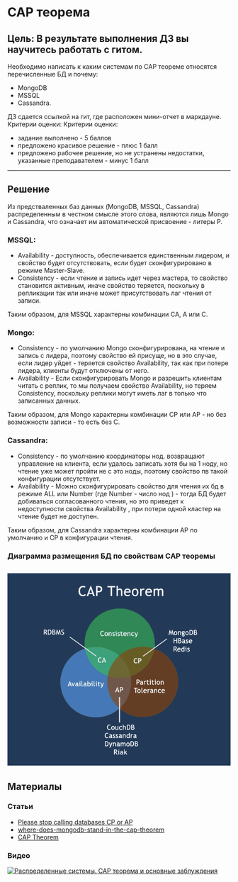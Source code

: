 # CAP теорема

## Цель: В результате выполнения ДЗ вы научитесь работать с гитом.

Необходимо написать к каким системам по CAP теореме относятся перечисленные БД и почему:
* MongoDB
* MSSQL
* Cassandra.

ДЗ сдается ссылкой на гит, где расположен мини-отчет в маркдауне.
Критерии оценки: Критерии оценки:

* задание выполнено - 5 баллов
* предложено красивое решение - плюс 1 балл
* предложено рабочее решение, но не устранены недостатки, указанные преподавателем - минус 1 балл

---


## Решение
Из предстваленных  баз данных (MongoDB, MSSQL,  Cassandra)  распределенным в честном смысле этого слова, являются лишь Mongo и Cassandra, что означает им автоматической присвоение - литеры P.

### **MSSQL:**

* Availability - доступность, обеспечивается единственным лидером, и свойство будет отсутствовать, если будет сконфигурировано в режиме Master-Slave.
* Consistency - если чтение и запись идет через мастера, то свойство становится активным, иначе свойство теряется, поскольку в репликации так или иначе может присутствовать лаг чтения от записи.

Таким образом, для MSSQL характерны комбинации CA, A или C.

### **Mongo:**

* Consistency - по умолчанию Mongo сконфигурирована, на чтение и запись с лидера, поэтому свойство ей присуще, но в это случае, если лидер уйдет - теряется свойство Availability, так как при потере лидера, клиенты будут отключены от него.
* Availability - Если сконфигурировать Mongo и разрешить клиентам читать с реплик, то мы получаем свойство Availability, но теряем Consistency, поскольку реплики  могут иметь  лаг в только что записанных данных.

Таким образом, для Mongo характерны комбинации CP или AP - но без возможности записи - то есть без C.

### **Cassandra:**

* Consistency - по умолчанию координаторы нод. возвращают управление на клиента, если удалось записать хотя бы на 1 ноду, но  чтение уже может пройти не с это ноды, поэтому свойство пв такой конфигурации отсутствует.
* Availability - Можно сконфигурировать свойство для чтения их бд в режиме ALL или  Number (где Number - число нод ) - тогда БД будет добиваться согласованного чтения, но это приведет к недоступности свойства   Availability , при потери одной  кластер на чтение будет не доступен.

Таким образом, для Cassandra характерны комбинации AP по умолчанию и CP  в конфигурации  чтения.

### Диаграмма размещения БД по свойствам CAP  теоремы

![тут фото с кругами](img/1*7mDBUO-j0yws52wZlSxbAg.png)
---
## Материалы

### Статьи
* [Please stop calling databases CP or AP](https://martin.kleppmann.com/2015/05/11/please-stop-calling-databases-cp-or-ap.html)
* [where-does-mongodb-stand-in-the-cap-theorem](https://stackoverflow.com/questions/11292215/where-does-mongodb-stand-in-the-cap-theorem)
* [CAP Theorem](https://www.ibm.com/cloud/learn/cap-theorem)

### Видео 

[![Распределенные системы. CAP теорема и основные заблуждения](https://img.youtube.com/vi/qQuLPr8J7aQ/0.jpg)](https://www.youtube.com/watch?v=qQuLPr8J7aQ)